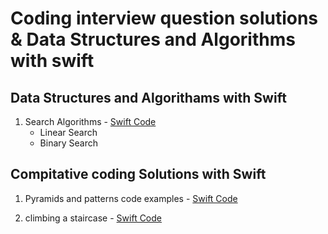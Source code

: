 # Coding interview question solutions & Data Structures and Algorithms with swift

## Data Structures and Algorithams with Swift
1. Search Algorithms - [Swift Code](https://github.com/RajeshkumarGA/Compitative-coding-and-DS-algorithms-with-Swift-/blob/main/Searching%20Algorithams%20.playground/Contents.swift)
       <ul>
              <li> Linear Search</li>
              <li> Binary Search</li>
       </ul>



## Compitative coding Solutions with Swift

1. Pyramids and patterns code examples - [Swift Code](https://github.com/RajeshkumarGA/Compitative-coding-and-DS-algorithms-with-Swift-/blob/main/Pyramids%20and%20Pattrens.playground/Contents.swift)

2. climbing a staircase - [Swift Code](https://github.com/RajeshkumarGA/Compitative-coding-and-DS-algorithms-with-Swift-/blob/main/climbing%20a%20staircase.playground/Contents.swift)


